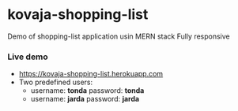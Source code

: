 # kovaja-shopping-list
Demo of shopping-list application usin MERN stack
Fully responsive

### Live demo
- https://kovaja-shopping-list.herokuapp.com
- Two predefined users:
    - username: **tonda** password: **tonda** 
    - username: **jarda** password: **jarda**
